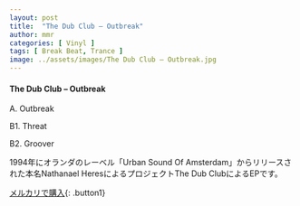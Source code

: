 ```yaml
---
layout: post
title:  "The Dub Club – Outbreak"
author: mmr
categories: [ Vinyl ]
tags: [ Break Beat, Trance ]
image: ../assets/images/The Dub Club – Outbreak.jpg
---
```


#### The Dub Club – Outbreak

A. Outbreak

B1. Threat

B2. Groover

1994年にオランダのレーベル「Urban Sound Of Amsterdam」からリリースされた本名Nathanael HeresによるプロジェクトThe Dub ClubによるEPです。

[メルカリで購入](https://jp.mercari.com/item/m98598756543){: .button1}

